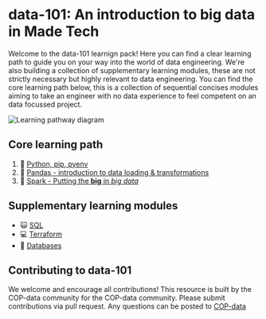 # data-101: An introduction to big data in Made Tech

Welcome to the data-101 learnign pack! Here you can find a clear learning path to guide you on your way into the world of data engineering.
We're also building a collection of supplementary learning modules, these are not strictly necessary but highly relevant to data engineering.
You can find the core learning path below, this is a collection of sequential concises modules aiming to take an engineer with no data experience to feel competent on an data focussed project.

![Learning pathway diagram](https://github.com/madetech/data-101/blob/main/images/learningpathway.png?raw=true)

## Core learning path

1. :snake: [Python, pip, pyenv](modules/core/Python.md)
2. :panda_face: [Pandas - introduction to data loading & transformations](modules/core/Pandas.md) 
3. :sparkler: [Spark - Putting the **big** in *big data*](modules/core/Spark.md)


## Supplementary learning modules

- :scream_cat: [SQL](modules/supplementary/SQL.md)
- :computer: [Terraform](modules/supplementary/Terraform.md)
- :floppy_disk: [Databases](modules/supplementary/Database.md)

## Contributing to data-101
We welcome and encourage all contributions! This resource is built by the COP-data community for the COP-data community.
Please submit contributions via pull request.
Any questions can be posted to [COP-data](https://madetechteam.slack.com/archives/C01PTEPED6G)


